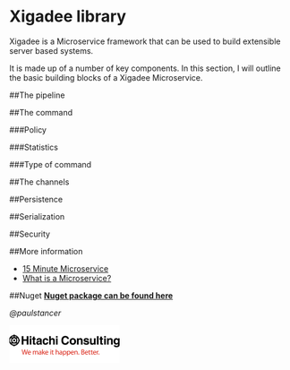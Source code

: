 # Xigadee library

Xigadee is a Microservice framework that can be used to build extensible server based systems.

It is made up of a number of key components. In this section, I will outline the basic building blocks of a Xigadee Microservice.

##The pipeline

##The command

###Policy

###Statistics

###Type of command

##The channels

##Persistence

##Serialization

##Security

##More information
* [15 Minute Microservice](fifteenminuteMicroservice.md)
* [What is a Microservice?](WhatIsAMicroservice.md)

##Nuget
**[Nuget package can be found here](https://www.nuget.org/packages/Xigadee)**

_@paulstancer_

![Hitachi](../../docs/hitachi.png)
